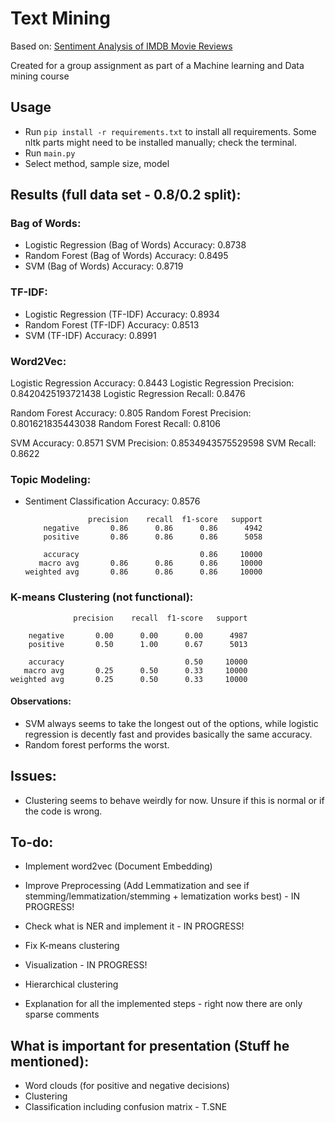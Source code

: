 # Text Mining

Based on: [Sentiment Analysis of IMDB Movie Reviews](https://www.kaggle.com/code/lakshmi25npathi/sentiment-analysis-of-imdb-movie-reviews)

Created for a group assignment as part of a Machine learning and Data mining course

## Usage

- Run `pip install -r requirements.txt` to install all requirements. Some nltk parts might need to be installed manually; check the terminal.
- Run `main.py`
- Select method, sample size, model

## Results (full data set - 0.8/0.2 split):

### Bag of Words:

- Logistic Regression (Bag of Words) Accuracy: 0.8738
- Random Forest (Bag of Words) Accuracy: 0.8495
- SVM (Bag of Words) Accuracy: 0.8719

### TF-IDF:

- Logistic Regression (TF-IDF) Accuracy: 0.8934
- Random Forest (TF-IDF) Accuracy: 0.8513
- SVM (TF-IDF) Accuracy: 0.8991
  
### Word2Vec:
Logistic Regression Accuracy: 0.8443
Logistic Regression Precision: 0.8420425193721438
Logistic Regression Recall: 0.8476

Random Forest Accuracy: 0.805
Random Forest Precision: 0.801621835443038
Random Forest Recall: 0.8106

SVM Accuracy: 0.8571
SVM Precision: 0.8534943575529598
SVM Recall: 0.8622


### Topic Modeling:

- Sentiment Classification Accuracy: 0.8576

                    precision    recall  f1-score   support
          negative       0.86      0.86      0.86      4942
          positive       0.86      0.86      0.86      5058
      
          accuracy                           0.86     10000
         macro avg       0.86      0.86      0.86     10000
      weighted avg       0.86      0.86      0.86     10000


### K-means Clustering (not functional):
                  precision    recall  f1-score   support
    
        negative       0.00      0.00      0.00      4987
        positive       0.50      1.00      0.67      5013
    
        accuracy                           0.50     10000
       macro avg       0.25      0.50      0.33     10000
    weighted avg       0.25      0.50      0.33     10000



#### Observations:

- SVM always seems to take the longest out of the options, while logistic regression is decently fast and provides basically the same accuracy.
- Random forest performs the worst.

## Issues:

- Clustering seems to behave weirdly for now. Unsure if this is normal or if the code is wrong.

## To-do:

- Implement word2vec (Document Embedding)

- Improve Preprocessing (Add Lemmatization and see if stemming/lemmatization/stemming + lematization works best) - IN PROGRESS!

-  Check what is NER and implement it - IN PROGRESS!

- Fix K-means clustering
- Visualization - IN PROGRESS!
- Hierarchical clustering
  
- Explanation for all the implemented steps - right now there are only sparse comments

 ## What is important for presentation (Stuff he mentioned):

- Word clouds (for positive and negative decisions)
- Clustering 
- Classification including confusion matrix
- T.SNE

